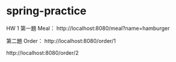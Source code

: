 # spring-practice
HW 1
第一題 Meal：
http://localhost:8080/meal?name=hamburger

第二題 Order：
http://localhost:8080/order/1

http://localhost:8080/order/2
